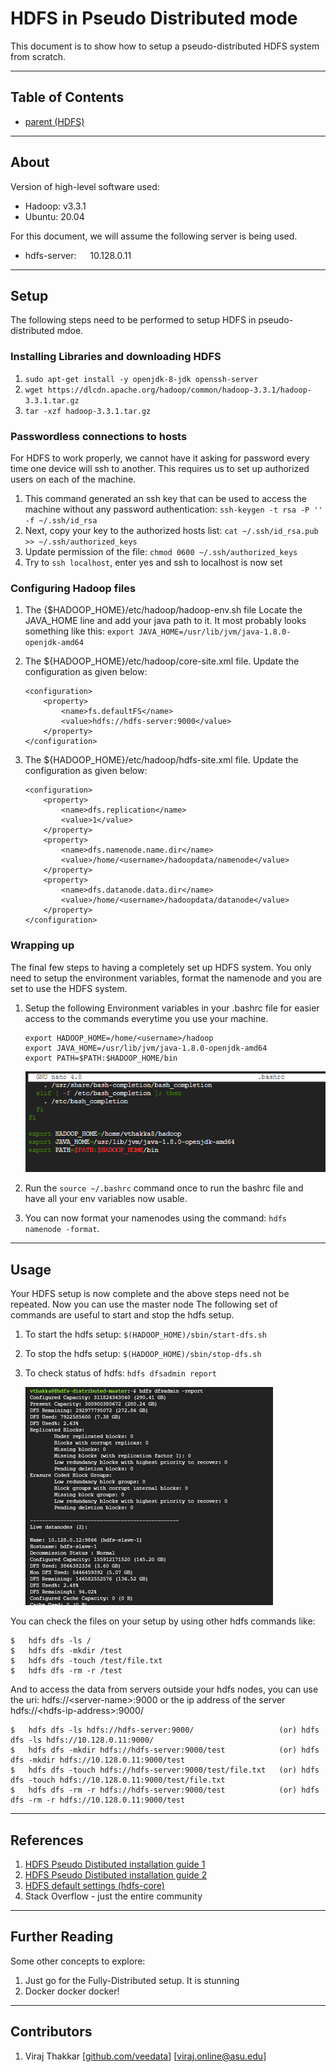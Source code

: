# HDFS in Pseudo Distributed mode

This document is to show how to setup a pseudo-distributed HDFS system from scratch. 

---

## Table of Contents

+ [parent (HDFS)](./../HDFS/)

----

## About

Version of high-level software used:
+   Hadoop:     v3.3.1
+   Ubuntu:     20.04

For this document, we will assume the following server is being used.
+	hdfs-server: &emsp; 10.128.0.11

---

## Setup
The following steps need to be performed to setup HDFS in pseudo-distributed mdoe.

### Installing Libraries and downloading HDFS
1.	`sudo apt-get install -y openjdk-8-jdk openssh-server`
2.	`wget https://dlcdn.apache.org/hadoop/common/hadoop-3.3.1/hadoop-3.3.1.tar.gz`
3.	`tar -xzf hadoop-3.3.1.tar.gz`


### Passwordless connections to hosts
For HDFS to work properly, we cannot have it asking for password every time one device will ssh to another. This requires us to set up authorized users on each of the machine.
1.	This command generated an ssh key that can be used to access the machine without any password authentication: `ssh-keygen -t rsa -P '' -f ~/.ssh/id_rsa`
2.	Next, copy your key to the authorized hosts list: `cat ~/.ssh/id_rsa.pub >> ~/.ssh/authorized_keys`
3.	Update permission of the file: `chmod 0600 ~/.ssh/authorized_keys`
4.  Try to `ssh localhost`, enter yes and ssh to localhost is now set 

### Configuring Hadoop files
1.	The {$HADOOP_HOME}/etc/hadoop/hadoop-env.sh file
Locate the JAVA_HOME line and add your java path to it. It most probably looks something like this: `export JAVA_HOME=/usr/lib/jvm/java-1.8.0-openjdk-amd64`

2.	The ${HADOOP_HOME}/etc/hadoop/core-site.xml file. Update the configuration as given below:
    ```
    <configuration>
        <property>
            <name>fs.defaultFS</name>
            <value>hdfs://hdfs-server:9000</value>
        </property>
    </configuration>
    ```
3. The ${HADOOP_HOME}/etc/hadoop/hdfs-site.xml file. Update the configuration as given below:
    ```
    <configuration>
        <property>
            <name>dfs.replication</name>
            <value>1</value>
        </property>
        <property>
            <name>dfs.namenode.name.dir</name>
            <value>/home/<username>/hadoopdata/namenode</value>
        </property>
        <property>
            <name>dfs.datanode.data.dir</name>
            <value>/home/<username>/hadoopdata/datanode</value>
        </property>
    </configuration>
    ```

### Wrapping up
The final few steps to having a completely set up HDFS system. You only need to setup the environment variables, format the namenode and you are set to use the HDFS system.
1.	Setup the following Environment variables in your .bashrc file for easier access to the commands everytime you use your machine.
    ```
    export HADOOP_HOME=/home/<username>/hadoop
    export JAVA_HOME=/usr/lib/jvm/java-1.8.0-openjdk-amd64
    export PATH=$PATH:$HADOOP_HOME/bin
    ```

    ![bashrc](./media/hdfs-bashrc.png)

2. Run the `source ~/.bashrc` command once to run the bashrc file and have all your env variables now usable.
3.	You can now format your namenodes using the command: `hdfs namenode -format`.

---

## Usage

Your HDFS setup is now complete and the above steps need not be repeated. Now you can use the master node The following set of commands are useful to start and stop the hdfs setup.
1.	To start the hdfs setup: `$(HADOOP_HOME)/sbin/start-dfs.sh` 
2.	To stop the hdfs setup: `$(HADOOP_HOME)/sbin/stop-dfs.sh`
3.	To check status of hdfs: `hdfs dfsadmin report`

    ![HDFS status report](./media/hdfs-status.png) 

You can check the files on your setup by using other hdfs commands like:
```
$	hdfs dfs -ls /
$	hdfs dfs -mkdir /test
$	hdfs dfs -touch /test/file.txt
$	hdfs dfs -rm -r /test
```

And to access the data from servers outside your hdfs nodes, you can use the uri: hdfs://\<server-name>:9000 or the ip address of the server hdfs://\<hdfs-ip-address>:9000/
```
$	hdfs dfs -ls hdfs://hdfs-server:9000/                   (or) hdfs dfs -ls hdfs://10.128.0.11:9000/
$	hdfs dfs -mkdir hdfs://hdfs-server:9000/test            (or) hdfs dfs -mkdir hdfs://10.128.0.11:9000/test
$	hdfs dfs -touch hdfs://hdfs-server:9000/test/file.txt   (or) hdfs dfs -touch hdfs://10.128.0.11:9000/test/file.txt
$	hdfs dfs -rm -r hdfs://hdfs-server:9000/test            (or) hdfs dfs -rm -r hdfs://10.128.0.11:9000/test
```

---

## References

1. [HDFS Pseudo Distibuted installation guide 1](https://hadoop.apache.org/docs/stable/hadoop-project-dist/hadoop-common/SingleCluster.html)
2. [HDFS Pseudo Distibuted installation guide 2](https://kontext.tech/article/445/install-hadoop-330-on-windows-10-using-wsl)
3. [HDFS default settings (hdfs-core)](https://hadoop.apache.org/docs/r3.3.1/hadoop-project-dist/hadoop-hdfs/hdfs-default.xml)
4. Stack Overflow - just the entire community

---

## Further Reading

Some other concepts to explore:
1. Just go for the Fully-Distributed setup. It is stunning
2. Docker docker docker!


---

## Contributors
1. Viraj Thakkar [[github.com/veedata](https://github.com/veedata)] [[viraj.online@asu.edu](mailto:viraj.online@asu.edu)]